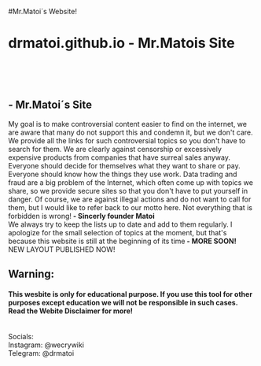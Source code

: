 #Mr.Matoi´s Website! 
# drmatoi.github.io - Mr.Matois Site
<br>
<p align="center">

</br>

##  - Mr.Matoi´s Site
My goal is to make controversial content easier to find on the internet, we are aware that many do not support this and condemn it, but we don't care. We provide all the links for such controversial topics so you don't have to search for them. We are clearly against censorship or excessively expensive products from companies that have surreal sales anyway. Everyone should decide for themselves what they want to share or pay. Everyone should know how the things they use work. Data trading and fraud are a big problem of the Internet, which often come up with topics we share, so we provide secure sites so that you don't have to put yourself in danger. Of course, we are against illegal actions and do not want to call for them, but I would like to refer back to our motto here. Not everything that is forbidden is wrong!<b> - Sincerly founder Matoi </b>
<br>
We always try to keep the lists up to date and add to them regularly. I apologize for the small selection of topics at the moment, but that's because this website is still at the beginning of its time<b> - MORE SOON! </b>
<br>
NEW LAYOUT PUBLISHED NOW!

## Warning:
#### This wesbite is only for educational purpose. If you use this tool for other purposes except education we will not be responsible in such cases. Read the Webite Disclaimer for more!

<br>
Socials:
<br>
Instagram: @wecrywiki
<br>
Telegram: @drmatoi

